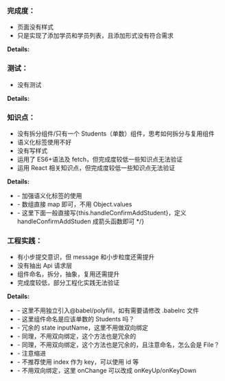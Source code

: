 ### 完成度：

- 页面没有样式
- 只是实现了添加学员和学员列表，且添加形式没有符合需求

**Details:**

### 测试：

- 没有测试

**Details:**

### 知识点：

- 没有拆分组件/只有一个 Students（单数）组件，思考如何拆分与复用组件
- 语义化标签使用不好
- 没有写样式
- 运用了 ES6+语法及 fetch，但完成度较低一些知识点无法验证
- 运用 React 相关知识点，但完成度较低一些知识点无法验证

**Details:**

- \- 加强语义化标签的使用
- \- 数组直接 map 即可，不用 Object.values
- \- 这里下面一般直接写{this.handleConfirmAddStudent}，定义 handleConfirmAddStuden 成箭头函数即可 \*/}

### 工程实践：

- 有小步提交意识，但 message 和小步粒度还需提升
- 没有抽出 Api 请求层
- 组件命名，拆分，抽象，复用还需提升
- 完成度较低，部分工程化实践无法验证

**Details:**

- \- 这里不用独立引入@babel/polyfill，如有需要请修改 .babelrc 文件
- \- 这里组件命名是应该单数的 Students 吗？
- \- 冗余的 state inputName，这里不用做双向绑定
- \- 同理，不用双向绑定，这个方法也是冗余的
- \- 同理，不用双向绑定，这个方法也是冗余的，且注意命名，怎么会是 File？
- \- 注意缩进
- \- 不推荐使用 index 作为 key，可以使用 id 等
- \- 不用双向绑定，这里 onChange 可以改成 onKeyUp/onKeyDown
